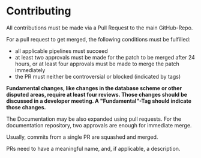 # Contributing

All contributions must be made via a Pull Request to the main GitHub-Repo.

For a pull request to get merged, the following conditions must be fulfilled:

- all applicable pipelines must succeed
- at least two approvals must be made for the patch to be merged after 24 hours, or at least four approvals must be made to merge the patch immediately
- the PR must neither be controversial or blocked (indicated by tags)

**Fundamental changes, like changes in the database scheme or other disputed areas, require at least four reviews. Those changes should be discussed in a developer meeting. A "Fundamental"-Tag should indicate those changes.**

The Documentation may be also expanded using pull requests. For the documentation repository, two approvals are enough for immediate merge.

Usually, commits from a single PR are squashed and merged.

PRs need to have a meaningful name, and, if applicable, a description.
